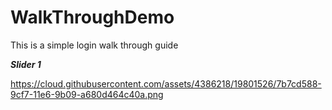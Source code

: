 # WalkThroughDemo
This is a simple login walk through guide

***Slider 1***

https://cloud.githubusercontent.com/assets/4386218/19801526/7b7cd588-9cf7-11e6-9b09-a680d464c40a.png
